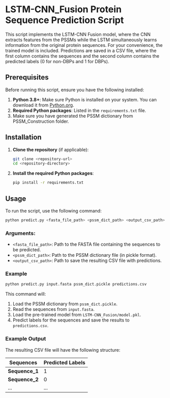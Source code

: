 # LSTM-CNN_Fusion Protein Sequence Prediction Script

This script implements the LSTM-CNN Fusion model, where the CNN extracts features from the PSSMs while the LSTM simultaneously learns information from the original protein sequences. For your convenience, the trained model is included. Predictions are saved in a CSV file, where the first column contains the sequences and the second column contains the predicted labels (0 for non-DBPs and 1 for DBPs).

## Prerequisites

Before running this script, ensure you have the following installed:

1. **Python 3.8+**: Make sure Python is installed on your system. You can download it from [Python.org](https://www.python.org/downloads/).
2. **Required Python packages**: Listed in the `requirements.txt` file.
3. Make sure you have generated the PSSM dictionary from PSSM_Construction folder.

## Installation

1. **Clone the repository** (if applicable):

   ```bash
   git clone <repository-url>
   cd <repository-directory>
   ```

2. **Install the required Python packages**:
   ```bash
   pip install -r requirements.txt
   ```

## Usage

To run the script, use the following command:

```bash
python predict.py <fasta_file_path> <pssm_dict_path> <output_csv_path>
```

### Arguments:

- `<fasta_file_path>`: Path to the FASTA file containing the sequences to be predicted.
- `<pssm_dict_path>`: Path to the PSSM dictionary file (in pickle format).
- `<output_csv_path>`: Path to save the resulting CSV file with predictions.

### Example

```bash
python predict.py input.fasta pssm_dict.pickle predictions.csv
```

This command will:

1. Load the PSSM dictionary from `pssm_dict.pickle`.
2. Read the sequences from `input.fasta`.
3. Load the pre-trained model from `LSTM-CNN_Fusion/model.pkl`.
4. Predict labels for the sequences and save the results to `predictions.csv`.

### Example Output

The resulting CSV file will have the following structure:

| Sequences      | Predicted Labels |
| -------------- | ---------------- |
| **Sequence_1** | 1                |
| **Sequence_2** | 0                |
| ...            | ...              |

